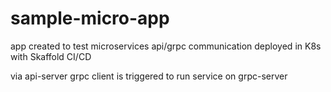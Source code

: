 # sample-micro-app
app created to test microservices api/grpc communication deployed in K8s with Skaffold CI/CD

via api-server grpc client is triggered to run service on grpc-server